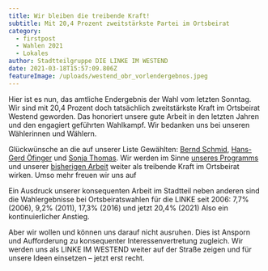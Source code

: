 ```yaml
---
title: Wir bleiben die treibende Kraft!
subtitle: Mit 20,4 Prozent zweitstärkste Partei im Ortsbeirat
category:
  - firstpost
  - Wahlen 2021
  - Lokales
author: Stadtteilgruppe DIE LINKE IM WESTEND
date: 2021-03-18T15:57:09.806Z
featureImage: /uploads/westend_obr_vorlendergebnos.jpeg
---
```

Hier ist es nun, das amtliche Endergebnis der Wahl vom letzten Sonntag. Wir sind mit 20,4 Prozent doch tatsächlich zweitstärkste Kraft im Ortsbeirat Westend geworden. Das honoriert unsere gute Arbeit in den letzten Jahren und den engagiert geführten Wahlkampf. Wir bedanken uns bei unseren Wählerinnen und Wählern. 

Glückwünsche an die auf unserer Liste Gewählten: [Bernd Schmid](https://www.linke-im-westend.de/members/bernd-schmid), [Hans-Gerd Öfinger](https://www.linke-im-westend.de/members/hans-gerd-oefinge) und [Sonja Thomas](https://www.linke-im-westend.de/members/sonja-thomas). Wir werden im Sinne [unseres Programms](https://www.linke-im-westend.de/programm-2021) und unserer [bisherigen Arbeit](https://www.linke-im-westend.de/bilanz-2016-21) weiter als treibende Kraft im Ortsbeirat wirken. Umso mehr freuen wir uns auf 

Ein Ausdruck unserer konsequenten Arbeit im Stadtteil neben anderen sind die  Wahlergebnisse bei Ortsbeiratswahlen für die LINKE seit 2006: 7,7% (2006), 9,2% (2011), 17,3% (2016) und jetzt 20,4% (2021) Also ein kontinuierlicher Anstieg. 

Aber wir wollen und können uns darauf nicht ausruhen. Dies ist Ansporn und Aufforderung zu konsequenter Interessenvertretung zugleich. Wir werden uns als LINKE IM WESTEND weiter auf der Straße zeigen und für unsere Ideen einsetzen – jetzt erst recht.